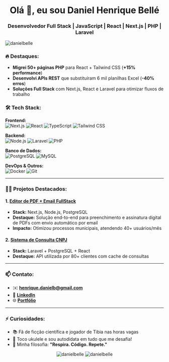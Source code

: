 <h1 align="center">Olá 👋, eu sou Daniel Henrique Bellé</h1>
<h3 align="center">Desenvolvedor Full Stack | JavaScript | React | Next.js | PHP | Laravel</h3>

<p align="left"> 
  <img src="https://komarev.com/ghpvc/?username=danielbelle&label=Visualizações&color=0e75b6&style=flat" alt="danielbelle" /> 
</p>

### 🔥 Destaques:
- **Migrei 50+ páginas PHP** para React + Tailwind CSS (**+15% performance**)
- **Desenvolvi APIs REST** que substituíram 6 mil planilhas Excel (**-40% erros**)
- **Soluções Full Stack** com Next.js, React e Laravel para otimizar fluxos de trabalho

### 🛠️ Tech Stack:
**Frontend:**  
![Next.js](https://img.shields.io/badge/Next.js-000000?style=flat&logo=next.js)
![React](https://img.shields.io/badge/React-20232A?style=flat&logo=react)
![TypeScript](https://img.shields.io/badge/TypeScript-007ACC?style=flat&logo=typescript)
![Tailwind CSS](https://img.shields.io/badge/Tailwind_CSS-38B2AC?style=flat&logo=tailwind-css)

**Backend:**  
![Node.js](https://img.shields.io/badge/Node.js-43853D?style=flat&logo=node.js)
![Laravel](https://img.shields.io/badge/Laravel-FF2D20?style=flat&logo=laravel)
![PHP](https://img.shields.io/badge/PHP-777BB4?style=flat&logo=php)

**Banco de Dados:**  
![PostgreSQL](https://img.shields.io/badge/PostgreSQL-316192?style=flat&logo=postgresql)
![MySQL](https://img.shields.io/badge/MySQL-005C84?style=flat&logo=mysql)

**DevOps & Outros:**  
![Docker](https://img.shields.io/badge/Docker-2CA5E0?style=flat&logo=docker)
![Git](https://img.shields.io/badge/Git-F05032?style=flat&logo=git)

---

### 👨‍💻 Projetos Destacados:

#### 1. [Editor de PDF + Email FullStack](https://github.com/danielbelle/form-pdfedit-emailsend-fullstack)
- **Stack:** Next.js, Node.js, PostgreSQL
- **Destaque:** Solução end-to-end para preenchimento e assinatura digital de PDFs com envio automático por email
- **Impacto:** Otimizou processos municipais, atendendo 40+ usuários/mês

#### 2. [Sistema de Consulta CNPJ](https://github.com/danielbelle/cnpj-api)  
- **Stack:** Laravel + PostgreSQL + React  
- **Destaque:** API utilizada por 80+ clientes com cache de consultas  

<!--
#### 3. [Dashboard de Performance](https://github.com/danielbelle/analytics-dashboard)  
   - Stack: Next.js + TypeScript  
   - Redução de 20% no tempo de carregamento  

#### 4. [To-Do App com Autenticação](https://github.com/danielbelle/todo-auth)  
   - Stack: Node.js + React  
   - CRUD completo com JWT  
-->

---

### 📫 Contato:
- ✉️ **henrique.danielb@gmail.com**  
- 💼 **[LinkedIn](https://linkedin.com/in/danielbelle)**  
- 🌐 **[Portfólio](https://resume-daniel.vercel.app/)**  

---

### ⚡ Curiosidades:
- 📚 Fã de ficção científica e jogador de Tibia nas horas vagas  
- 🎸 Toco ukulele e sou autodidata em tudo que me desafia!  
- 🚀 Minha filosofia: **"Respira. Código. Repete."**  

<p align="center">
  <img src="https://github-readme-stats.vercel.app/api?username=danielbelle&show_icons=true&theme=dracula&locale=pt-br" alt="danielbelle" />
  <img src="https://github-readme-stats.vercel.app/api/top-langs?username=danielbelle&theme=dracula&layout=compact&locale=pt-br" alt="danielbelle" />
</p>
